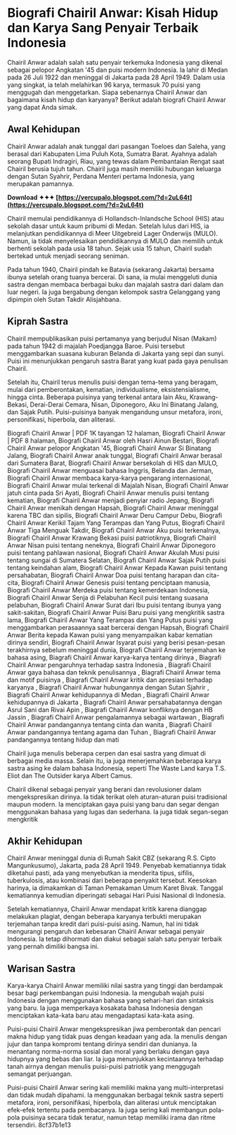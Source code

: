 
 
# Biografi Chairil Anwar: Kisah Hidup dan Karya Sang Penyair Terbaik Indonesia
  
Chairil Anwar adalah salah satu penyair terkemuka Indonesia yang dikenal sebagai pelopor Angkatan '45 dan puisi modern Indonesia. Ia lahir di Medan pada 26 Juli 1922 dan meninggal di Jakarta pada 28 April 1949. Dalam usia yang singkat, ia telah melahirkan 96 karya, termasuk 70 puisi yang menggugah dan menggetarkan. Siapa sebenarnya Chairil Anwar dan bagaimana kisah hidup dan karyanya? Berikut adalah biografi Chairil Anwar yang dapat Anda simak.
  
## Awal Kehidupan
  
Chairil Anwar adalah anak tunggal dari pasangan Toeloes dan Saleha, yang berasal dari Kabupaten Lima Puluh Kota, Sumatra Barat. Ayahnya adalah seorang Bupati Indragiri, Riau, yang tewas dalam Pembantaian Rengat saat Chairil berusia tujuh tahun. Chairil juga masih memiliki hubungan keluarga dengan Sutan Syahrir, Perdana Menteri pertama Indonesia, yang merupakan pamannya.
 
**Download ✦✦✦ [https://vercupalo.blogspot.com/?d=2uL64t](https://vercupalo.blogspot.com/?d=2uL64t)**


  
Chairil memulai pendidikannya di Hollandsch-Inlandsche School (HIS) atau sekolah dasar untuk kaum pribumi di Medan. Setelah lulus dari HIS, ia melanjutkan pendidikannya di Meer Uitgebreid Lager Onderwijs (MULO). Namun, ia tidak menyelesaikan pendidikannya di MULO dan memilih untuk berhenti sekolah pada usia 18 tahun. Sejak usia 15 tahun, Chairil sudah bertekad untuk menjadi seorang seniman.
  
Pada tahun 1940, Chairil pindah ke Batavia (sekarang Jakarta) bersama ibunya setelah orang tuanya bercerai. Di sana, ia mulai menggeluti dunia sastra dengan membaca berbagai buku dan majalah sastra dari dalam dan luar negeri. Ia juga bergabung dengan kelompok sastra Gelanggang yang dipimpin oleh Sutan Takdir Alisjahbana.
  
## Kiprah Sastra
  
Chairil mempublikasikan puisi pertamanya yang berjudul Nisan (Makam) pada tahun 1942 di majalah Poedjangga Baroe. Puisi tersebut menggambarkan suasana kuburan Belanda di Jakarta yang sepi dan sunyi. Puisi ini menunjukkan pengaruh sastra Barat yang kuat pada gaya penulisan Chairil.
  
Setelah itu, Chairil terus menulis puisi dengan tema-tema yang beragam, mulai dari pemberontakan, kematian, individualisme, eksistensialisme, hingga cinta. Beberapa puisinya yang terkenal antara lain Aku, Krawang-Bekasi, Derai-Derai Cemara, Nisan, Diponegoro, Aku Ini Binatang Jalang, dan Sajak Putih. Puisi-puisinya banyak mengandung unsur metafora, ironi, personifikasi, hiperbola, dan aliterasi.
 
Biografi Chairil Anwar | PDF 1K tayangan 12 halaman,  Biografi Chairil Anwar | PDF 8 halaman,  Biografi Chairil Anwar oleh Hasri Ainun Bestari,  Biografi Chairil Anwar pelopor Angkatan '45,  Biografi Chairil Anwar Si Binatang Jalang,  Biografi Chairil Anwar anak tunggal,  Biografi Chairil Anwar berasal dari Sumatera Barat,  Biografi Chairil Anwar bersekolah di HIS dan MULO,  Biografi Chairil Anwar menguasai bahasa Inggris, Belanda dan Jerman,  Biografi Chairil Anwar membaca karya-karya pengarang internasional,  Biografi Chairil Anwar mulai terkenal di Majalah Nisan,  Biografi Chairil Anwar jatuh cinta pada Sri Ayati,  Biografi Chairil Anwar menulis puisi tentang kematian,  Biografi Chairil Anwar menjadi penyiar radio Jepang,  Biografi Chairil Anwar menikah dengan Hapsah,  Biografi Chairil Anwar meninggal karena TBC dan sipilis,  Biografi Chairil Anwar Deru Campur Debu,  Biografi Chairil Anwar Kerikil Tajam Yang Terampas dan Yang Putus,  Biografi Chairil Anwar Tiga Menguak Takdir,  Biografi Chairil Anwar Aku puisi terkenalnya,  Biografi Chairil Anwar Krawang Bekasi puisi patriotiknya,  Biografi Chairil Anwar Nisan puisi tentang neneknya,  Biografi Chairil Anwar Diponegoro puisi tentang pahlawan nasional,  Biografi Chairil Anwar Akulah Musi puisi tentang sungai di Sumatera Selatan,  Biografi Chairil Anwar Sajak Putih puisi tentang keindahan alam,  Biografi Chairil Anwar Kepada Kawan puisi tentang persahabatan,  Biografi Chairil Anwar Doa puisi tentang harapan dan cita-cita,  Biografi Chairil Anwar Genesis puisi tentang penciptaan manusia,  Biografi Chairil Anwar Merdeka puisi tentang kemerdekaan Indonesia,  Biografi Chairil Anwar Senja di Pelabuhan Kecil puisi tentang suasana pelabuhan,  Biografi Chairil Anwar Surat dari Ibu puisi tentang ibunya yang sakit-sakitan,  Biografi Chairil Anwar Puisi Baru puisi yang mengkritik sastra lama,  Biografi Chairil Anwar Yang Terampas dan Yang Putus puisi yang menggambarkan perasaannya saat bercerai dengan Hapsah,  Biografi Chairil Anwar Berita kepada Kawan puisi yang menyampaikan kabar kematian dirinya sendiri,  Biografi Chairil Anwar Isyarat puisi yang berisi pesan-pesan terakhirnya sebelum meninggal dunia,  Biografi Chairil Anwar terjemahan ke bahasa asing,  Biagrafi Chairil Anwar karya-karya tentang dirinya ,  Biagrafi Chairil Anwar pengaruhnya terhadap sastra Indonesia ,  Biagrafi Chairil Anwar gaya bahasa dan teknik penulisannya ,  Biagrafi Chairil Anwar tema dan motif puisinya ,  Biagrafi Chairil Anwar kritik dan apresiasi terhadap karyanya ,  Biagrafi Chairil Anwar hubungannya dengan Sutan Sjahrir ,  Biagrafi Chairil Anwar kehidupannya di Medan ,  Biagrafi Chairil Anwar kehidupannya di Jakarta ,  Biagrafi Chairil Anwar persahabatannya dengan Asrul Sani dan Rivai Apin ,  Biagrafi Chairil Anwar konfliknya dengan HB Jassin ,  Biagrafi Chairil Anwar pengalamannya sebagai wartawan ,  Biagrafi Chairil Anwar pandangannya tentang cinta dan wanita ,  Biagrafi Chairil Anwar pandangannya tentang agama dan Tuhan ,  Biagrafi Chairil Anwar pandangannya tentang hidup dan mati
  
Chairil juga menulis beberapa cerpen dan esai sastra yang dimuat di berbagai media massa. Selain itu, ia juga menerjemahkan beberapa karya sastra asing ke dalam bahasa Indonesia, seperti The Waste Land karya T.S. Eliot dan The Outsider karya Albert Camus.
  
Chairil dikenal sebagai penyair yang berani dan revolusioner dalam mengekspresikan dirinya. Ia tidak terikat oleh aturan-aturan puisi tradisional maupun modern. Ia menciptakan gaya puisi yang baru dan segar dengan menggunakan bahasa yang lugas dan sederhana. Ia juga tidak segan-segan mengkritik

## Akhir Kehidupan
  
Chairil Anwar meninggal dunia di Rumah Sakit CBZ (sekarang R.S. Cipto Mangunkusumo), Jakarta, pada 28 April 1949. Penyebab kematiannya tidak diketahui pasti, ada yang menyebutkan ia menderita tipus, sifilis, tuberkulosis, atau kombinasi dari beberapa penyakit tersebut. Keesokan harinya, ia dimakamkan di Taman Pemakaman Umum Karet Bivak. Tanggal kematiannya kemudian diperingati sebagai Hari Puisi Nasional di Indonesia.
  
Setelah kematiannya, Chairil Anwar mendapat kritik karena dianggap melakukan plagiat, dengan beberapa karyanya terbukti merupakan terjemahan tanpa kredit dari puisi-puisi asing. Namun, hal ini tidak mengurangi pengaruh dan kebesaran Chairil Anwar sebagai penyair Indonesia. Ia tetap dihormati dan diakui sebagai salah satu penyair terbaik yang pernah dimiliki bangsa ini.
  
## Warisan Sastra
  
Karya-karya Chairil Anwar memiliki nilai sastra yang tinggi dan berdampak besar bagi perkembangan puisi Indonesia. Ia mengubah wajah puisi Indonesia dengan menggunakan bahasa yang sehari-hari dan sintaksis yang baru. Ia juga memperkaya kosakata bahasa Indonesia dengan menciptakan kata-kata baru atau mengadaptasi kata-kata asing.
  
Puisi-puisi Chairil Anwar mengekspresikan jiwa pemberontak dan pencari makna hidup yang tidak puas dengan keadaan yang ada. Ia menulis dengan jujur dan tanpa kompromi tentang dirinya sendiri dan dunianya. Ia menantang norma-norma sosial dan moral yang berlaku dengan gaya hidupnya yang bebas dan liar. Ia juga menunjukkan kecintaannya terhadap tanah airnya dengan menulis puisi-puisi patriotik yang menggugah semangat perjuangan.
  
Puisi-puisi Chairil Anwar sering kali memiliki makna yang multi-interpretasi dan tidak mudah dipahami. Ia menggunakan berbagai teknik sastra seperti metafora, ironi, personifikasi, hiperbola, dan aliterasi untuk menciptakan efek-efek tertentu pada pembacanya. Ia juga sering kali membangun pola-pola puisinya secara tidak teratur, namun tetap memiliki irama dan ritme tersendiri.
 8cf37b1e13
 
